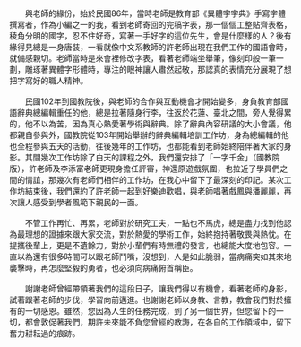 <!--謝謝許學仁老師--!>

　　與老師的緣份，始於民國86年，當時老師是教育部《異體字字典》手寫字體撰寫者，作為小編之一的我，看到老師寄回的完稿字表，那一個個工整貼齊表格，稜角分明的國字，忍不住好奇，寫著一手好字的這位先生，會是什麼樣的人？後有緣得見總是一身唐裝，一看就像中文系教師的許老師出現在我們工作的國語會時，就備感親切。老師當時是來會裡修改字表，看著老師端坐舉筆，像刻印般一筆一劃，雕琢著異體字形體時，專注的眼神讓人肅然起敬，那認真的表情充分展現了想把字寫好的職人精神。<br><br>
  
　　民國102年到國教院後，與老師的合作與互動機會才開始變多，身負教育部國語辭典總編輯重任的他，總是拉著隨身行李，往返於花蓮、臺北之間，旁人覺得累的，他不以為苦，因為真心熱愛著學術與辭典。除了辭典內容研議的大小會議，他都親自參與外，國教院從103年開始舉辦的辭典編輯培訓工作坊，身為總編輯的他也全程參與五天的活動，往後幾年的工作坊，也都能看到老師始終陪伴著大家的身影。其間幾次工作坊除了白天的課程之外，我們還安排了「一字千金」（國教院版），許老師及李添富老師更現身擔任評審，神還原遊戲氛圍，也拉近了學員們之間的情誼，那幾次有老師們相伴的工作坊，在我心中留下了最深刻的印記。某次工作坊結束後，我們還約了許老師一起到好樂迪歡唱，與老師唱著戲鳳與潘麗麗，再次讓人感受到學者風範下親民的一面。<br><br>
  
　　不管工作再忙、再累，老師對於研究工夫，一點也不馬虎，總是盡力找到他認為最理想的證據來跟大家交流，對於熱愛的學術工作，始終抱持著敬畏與熱忱。在提攜後輩上，更是不遺餘力，對於小輩們有時無禮的發言，也總能大度地包容。一直以為還有很多時間可以跟老師鬥嘴，沒想到，人是如此脆弱，當病痛突如其來地襲擊時，再怎麼堅毅的勇者，也必須向病痛俯首稱臣。<br><br>
  
　　謝謝老師曾經帶領著我們的這段日子，讓我們得以有機會，看著老師的身影，試著跟著老師的步伐，學習向前邁進。也謝謝老師以身教、言教，教會我們對於擁有的一切感恩。雖然，您因為人生的任務完成，到了另一個世界，但您留下的一切，都會敦促著我們，期許未來能不負您曾經的教誨，在各自的工作領域中，留下奮力耕耘過的痕跡。
